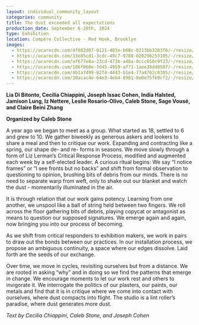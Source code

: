 ```yaml
---
layout: individual_community_layout
categories: community
title: The dust exceeded all expectations
production_date: September 6-20th, 2024
type: Exhibition
location: Compére Collective - Red Hook, Brooklyn
images:
  - https://ucarecdn.com/4f082d07-0121-403e-b68c-0213bb3203f6/-/resize/2400/-/quality/lightest/-/format/auto/
  - https://ucarecdn.com/33e85cd1-3cdc-49c7-9788-02029b253105/-/resize/2400/-/quality/lightest/-/format/auto/
  - https://ucarecdn.com/af677e8a-23cd-473b-a48a-0ccc650c9f23/-/resize/2400/-/quality/lightest/-/format/auto/
  - https://ucarecdn.com/186f060e-7d45-4959-a771-1aee38dd0507/-/resize/2400/-/quality/lightest/-/format/auto/
  - https://ucarecdn.com/4b1a7499-82f4-4443-b1e4-77a4762c8385/-/resize/2400/-/quality/lightest/-/format/auto/
  - https://ucarecdn.com/30acac4e-64e3-4eb4-8981-8e0e75fb9cf2/-/resize/2400/-/quality/lightest/-/format/auto/
---
```

**Lia Di Bitonto, Cecilia Chiappini, Joseph Issac Cohen, India Halsted, Jamison Lung, Iz Nettere, Leslie Rosario-Olivo, Caleb Stone, Sage Vousé, and Claire Beini Zhang**

**Organized by Caleb Stone**

A year ago we began to meet as a group. What started as 18, settled to 6 and grew to 10. We gather biweekly as generous askers and lookers to share a meal and then to critique our work. Expanding and contracting like a spring, our shape de- and re- forms in seasons. We move slowly through a form of Liz Lerman’s Critical Response Process, modified and augmented each week by a self-elected leader. A curious ritual begins: We say “I notice frames” or “I see fronts but no backs” and shift from formal observation to questioning to opinion, brushing bits of debris from our minds. There is no need to separate warp from weft, only to shake out our blanket and watch the dust - momentarily illuminated in the air.

It is through relation that our work gains potency. Learning from one another, we unspool like a ball of string held between two fingers. We roll across the floor gathering bits of debris, playing copycat or antagonist as means to question our supposed signatures. We emerge again and again, now bringing you into our process of becoming.

As we shift from critical responders to exhibition makers, we work in pairs to draw out the bonds between our practices. In our installation process, we propose an ambiguous continuity, a space where our edges dissolve. Laid forth are the seeds of our exchange.

Over time, we move in cycles, revisiting ourselves but from a distance. We are rooted in asking “why” and in doing so we find the patterns that emerge in change. We encourage moments to let our work rest and others to invigorate it. We interrogate the politics of our plasters, our paints, our metals and find that it is in critique where we come into contact with ourselves, where dust compacts into flight. The studio is a lint roller’s paradise, where dust generates more dust.

*Text by Cecilia Chiappini, Caleb Stone, and Joseph Cohen*
